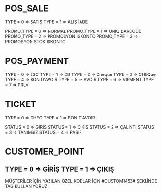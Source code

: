 # POS_SALE
TYPE = 0 => SATIŞ
TYPE = 1 => ALIŞ İADE

PROMO_TYPE = 0 => NORMAL
PROMO_TYPE = 1 => UNIQ BARCODE
PROMO_TYPE = 2 => PROMOSYON ISKONTO
PROMO_TYPE = 3 => PROMOSYON STOK ISKONTO

# POS_PAYMENT
TYPE = 0 => ESC
TYPE = 1 => CB
TYPE = 2 => Cheque
TYPE = 3 => CHEQue
TYPE = 4 => BON D'AVOIR
TYPE = 5 => AVOIR
TYPE = 6 => VIRMENT
TYPE = 7 => PRLV

# TICKET
TYPE = 0 => CHEQ
TYPE = 1 => BON D'AVOIR

STATUS = 0 => GIRIS
STATUS = 1 => CIKIS
STATUS = 2 => ÇALINTI
STATUS = 3 => TANIMSIZ
STATUS = 4 => PASIF

# CUSTOMER_POINT
TYPE = 0 => GİRİŞ
TYPE = 1 => ÇIKIŞ
------------------------
MÜŞTERİLER İÇİN YAZILAN ÖZEL KODLAR İÇİN #CUSTOM1453# ŞEKLİNDE TAG KULLANIYORUZ.
